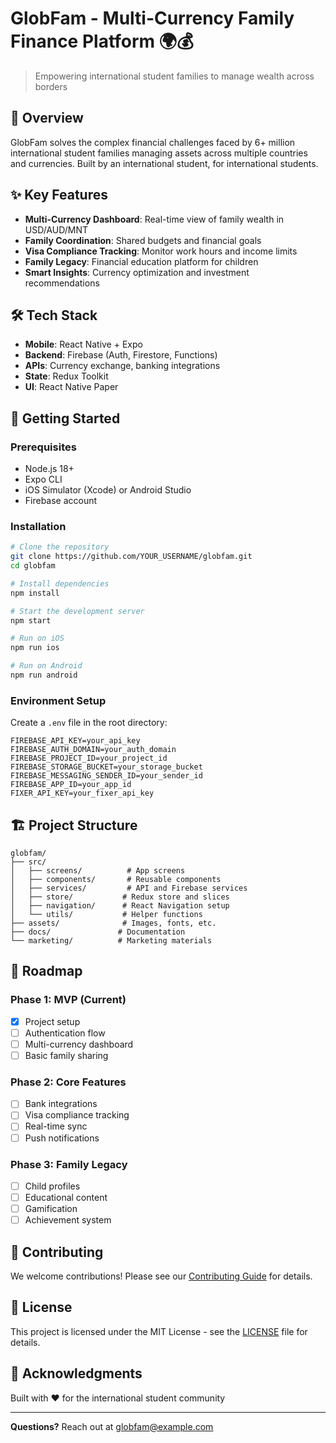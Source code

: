 # GlobFam - Multi-Currency Family Finance Platform 🌍💰

> Empowering international student families to manage wealth across borders

## 🚀 Overview

GlobFam solves the complex financial challenges faced by 6+ million international student families managing assets across multiple countries and currencies. Built by an international student, for international students.

## ✨ Key Features

- **Multi-Currency Dashboard**: Real-time view of family wealth in USD/AUD/MNT
- **Family Coordination**: Shared budgets and financial goals
- **Visa Compliance Tracking**: Monitor work hours and income limits
- **Family Legacy**: Financial education platform for children
- **Smart Insights**: Currency optimization and investment recommendations

## 🛠️ Tech Stack

- **Mobile**: React Native + Expo
- **Backend**: Firebase (Auth, Firestore, Functions)
- **APIs**: Currency exchange, banking integrations
- **State**: Redux Toolkit
- **UI**: React Native Paper

## 📱 Getting Started

### Prerequisites

- Node.js 18+
- Expo CLI
- iOS Simulator (Xcode) or Android Studio
- Firebase account

### Installation

```bash
# Clone the repository
git clone https://github.com/YOUR_USERNAME/globfam.git
cd globfam

# Install dependencies
npm install

# Start the development server
npm start

# Run on iOS
npm run ios

# Run on Android
npm run android
```

### Environment Setup

Create a `.env` file in the root directory:

```env
FIREBASE_API_KEY=your_api_key
FIREBASE_AUTH_DOMAIN=your_auth_domain
FIREBASE_PROJECT_ID=your_project_id
FIREBASE_STORAGE_BUCKET=your_storage_bucket
FIREBASE_MESSAGING_SENDER_ID=your_sender_id
FIREBASE_APP_ID=your_app_id
FIXER_API_KEY=your_fixer_api_key
```

## 🏗️ Project Structure

```
globfam/
├── src/
│   ├── screens/          # App screens
│   ├── components/       # Reusable components
│   ├── services/         # API and Firebase services
│   ├── store/           # Redux store and slices
│   ├── navigation/      # React Navigation setup
│   └── utils/           # Helper functions
├── assets/              # Images, fonts, etc.
├── docs/               # Documentation
└── marketing/          # Marketing materials
```

## 🎯 Roadmap

### Phase 1: MVP (Current)
- [x] Project setup
- [ ] Authentication flow
- [ ] Multi-currency dashboard
- [ ] Basic family sharing

### Phase 2: Core Features
- [ ] Bank integrations
- [ ] Visa compliance tracking
- [ ] Real-time sync
- [ ] Push notifications

### Phase 3: Family Legacy
- [ ] Child profiles
- [ ] Educational content
- [ ] Gamification
- [ ] Achievement system

## 🤝 Contributing

We welcome contributions! Please see our [Contributing Guide](CONTRIBUTING.md) for details.

## 📄 License

This project is licensed under the MIT License - see the [LICENSE](LICENSE) file for details.

## 🙏 Acknowledgments

Built with ❤️ for the international student community

---

**Questions?** Reach out at globfam@example.com